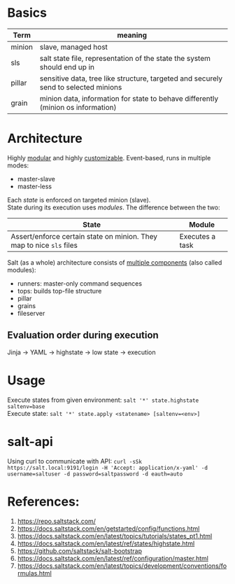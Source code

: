 # Basics
| Term | meaning |
|------|---------|
| minion | slave, managed host |
| sls | salt state file, representation of the state the system should end up in |
| pillar | sensitive data, tree like structure, targeted and securely send to selected minions |
| grain | minion data, information for state to behave differently (minion os information) |

# Architecture
Highly [modular](https://docs.saltstack.com/en/latest/ref/index.html) and highly [customizable](https://docs.saltstack.com/en/latest/ref/modules/).
Event-based, runs in multiple modes: 
* master-slave
* master-less

Each _state_ is enforced on targeted minion (slave).  
State during its execution uses _modules_. The difference between the two:

| State | Module |
|-|-|
| Assert/enforce certain state on minion. They map to nice `sls` files | Executes a task |

Salt (as a whole) architecture consists of [multiple components](https://docs.saltstack.com/en/latest/topics/development/modular_systems.html) (also called modules):
 * runners: master-only command sequences
 * tops: builds top-file structure
 * pillar
 * grains
 * fileserver

## Evaluation order during execution
Jinja -> YAML -> highstate -> low state -> execution

# Usage
Execute states from given environment: `salt '*' state.highstate saltenv=base`  
Execute state: `salt '*' state.apply <statename> [saltenv=<env>]`

# salt-api
Using curl to communicate with API: `curl -sSk https://salt.local:9191/login -H 'Accept: application/x-yaml' -d username=saltuser -d password=saltpassword -d eauth=auto`

# References:
1. https://repo.saltstack.com/
2. https://docs.saltstack.com/en/getstarted/config/functions.html
3. https://docs.saltstack.com/en/latest/topics/tutorials/states_pt1.html
4. https://docs.saltstack.com/en/latest/ref/states/highstate.html
5. https://github.com/saltstack/salt-bootstrap
6. https://docs.saltstack.com/en/latest/ref/configuration/master.html
7. https://docs.saltstack.com/en/latest/topics/development/conventions/formulas.html